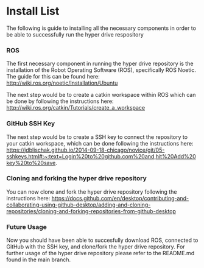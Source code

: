 # Install List
The following is guide to installing all the necessary components in order to be able to successfully run the hyper drive respository

### ROS
The first necessary component in running the hyper drive repository is the installation of the Robot Operating Software (ROS), specifically ROS Noetic. 
The guide for this can be found here: http://wiki.ros.org/noetic/Installation/Ubuntu

The next step would be to create a catkin workspace within ROS which can be done by following the instructions here: http://wiki.ros.org/catkin/Tutorials/create_a_workspace

### GitHub SSH Key
The next step would be to create a SSH key to connect the repository to your catkin workspace, which can be done following the instructions here: https://jdblischak.github.io/2014-09-18-chicago/novice/git/05-sshkeys.html#:~:text=Login%20to%20github.com%20and,hit%20Add%20key%20to%20save.

### Cloning and forking the hyper drive repository
You can now clone and fork the hyper drive repository following the instructions here: https://docs.github.com/en/desktop/contributing-and-collaborating-using-github-desktop/adding-and-cloning-repositories/cloning-and-forking-repositories-from-github-desktop

### Future Usage
Now you should have been able to succesfully download ROS, connected to GitHub with the SSH key, and clone/fork the hyper drive repository. For further usage of the
hyper drive repository please refer to the README.md found in the main branch.
